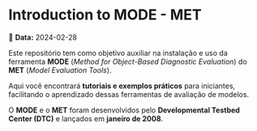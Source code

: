 # Introduction to MODE - MET  

📅 **Data:** 2024-02-28  

Este repositório tem como objetivo auxiliar na instalação e uso da ferramenta **MODE** (*Method for Object-Based Diagnostic Evaluation*) do **MET** (*Model Evaluation Tools*).  

Aqui você encontrará **tutoriais e exemplos práticos** para iniciantes, facilitando o aprendizado dessas ferramentas de avaliação de modelos.  

O **MODE** e o **MET** foram desenvolvidos pelo **Developmental Testbed Center (DTC)** e lançados em **janeiro de 2008**.  

